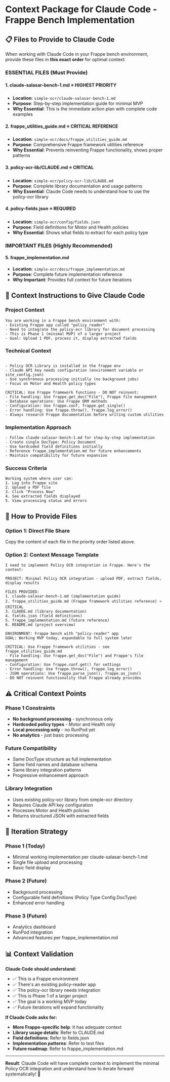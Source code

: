 # Context Package for Claude Code - Frappe Bench Implementation

## 📋 **Files to Provide to Claude Code**

When working with Claude Code in your Frappe bench environment, provide these files in **this exact order** for optimal context:

### **ESSENTIAL FILES (Must Provide)**

#### 1. **claude-salasar-bench-1.md** ⭐ **HIGHEST PRIORITY**

- **Location**: `simple-ocr/claude-salasar-bench-1.md`
- **Purpose**: Step-by-step implementation guide for minimal MVP
- **Why Essential**: This is the immediate action plan with complete code examples

#### 2. **frappe_utilities_guide.md** ⭐ **CRITICAL REFERENCE**

- **Location**: `simple-ocr/docs/frappe_utilities_guide.md`
- **Purpose**: Comprehensive Frappe framework utilities reference
- **Why Essential**: Prevents reinventing Frappe functionality, shows proper patterns

#### 3. **policy-ocr-lib/CLAUDE.md** ⭐ **CRITICAL**

- **Location**: `simple-ocr/policy-ocr-lib/CLAUDE.md`
- **Purpose**: Complete library documentation and usage patterns
- **Why Essential**: Claude Code needs to understand how to use the policy-ocr library

#### 4. **policy-fields.json** ⭐ **REQUIRED**

- **Location**: `simple-ocr/config/fields.json`
- **Purpose**: Field definitions for Motor and Health policies
- **Why Essential**: Shows what fields to extract for each policy type

### **IMPORTANT FILES (Highly Recommended)**

#### 5. **frappe_implementation.md**

- **Location**: `simple-ocr/docs/frappe_implementation.md`
- **Purpose**: Complete future implementation reference
- **Why Important**: Provides full context for future iterations

## 🎯 **Context Instructions to Give Claude Code**

### **Project Context**

```
You are working in a Frappe bench environment with:
- Existing Frappe app called "policy_reader"
- Need to integrate the policy-ocr library for document processing
- This is Phase 1 (minimal MVP) of a larger project
- Goal: Upload 1 PDF, process it, display extracted fields
```

### **Technical Context**

```

- Policy OCR Library is installed in the frappe env
- Claude API key needs configuration (environment variable or site_config.json)
- Use synchronous processing initially (no background jobs)
- Focus on Motor and Health policy types

CRITICAL: Use Frappe framework functions - DO NOT reinvent:
- File handling: Use frappe.get_doc("File"), Frappe file management
- Database operations: Use Frappe ORM methods
- Configuration: Use frappe.conf, frappe.get_single()
- Error handling: Use frappe.throw(), frappe.log_error()
- Always research Frappe documentation before writing custom utilities
```

### **Implementation Approach**

```
- Follow claude-salasar-bench-1.md for step-by-step implementation
- Create single DocType: Policy Document
- Use hardcoded field definitions initially
- Reference frappe_implementation.md for future enhancements
- Maintain compatibility for future expansion
```

### **Success Criteria**

```
Working system where user can:
1. Log into Frappe site
2. Upload a PDF file
3. Click "Process Now"
4. See extracted fields displayed
5. View processing status and errors
```

## 📁 **How to Provide Files**

### **Option 1: Direct File Share**

Copy the content of each file in the priority order listed above.

### **Option 2: Context Message Template**

```
I need to implement Policy OCR integration in Frappe. Here's the context:

PROJECT: Minimal Policy OCR integration - upload PDF, extract fields, display results

FILES PROVIDED:
1. claude-salasar-bench-1.md (implementation guide)
2. frappe_utilities_guide.md (Frappe framework utilities reference) ⭐ CRITICAL
3. CLAUDE.md (library documentation)
4. fields.json (field definitions)
5. frappe_implementation.md (future reference)
6. README.md (project overview)

ENVIRONMENT: Frappe bench with "policy-reader" app
GOAL: Working MVP today, expandable to full system later

CRITICAL: Use Frappe framework utilities - see frappe_utilities_guide.md
- File handling: Use frappe.get_doc("File") and Frappe's file management
- Configuration: Use frappe.conf.get() for settings
- Error handling: Use frappe.throw(), frappe.log_error()
- JSON operations: Use frappe.parse_json(), frappe.as_json()
- DO NOT reinvent functionality that Frappe already provides
```

## ⚠️ **Critical Context Points**

### **Phase 1 Constraints**

- **No background processing** - synchronous only
- **Hardcoded policy types** - Motor and Health only
- **Local processing only** - no RunPod yet
- **No analytics** - just basic processing

### **Future Compatibility**

- Same DocType structure as full implementation
- Same field names and database schema
- Same library integration patterns
- Progressive enhancement approach

### **Library Integration**

- Uses existing policy-ocr library from simple-ocr directory
- Requires Claude API key configuration
- Processes Motor and Health policies
- Returns structured JSON with extracted fields

## 🔄 **Iteration Strategy**

### **Phase 1 (Today)**

- Minimal working implementation per claude-salasar-bench-1.md
- Single file upload and processing
- Basic field display

### **Phase 2 (Future)**

- Background processing
- Configurable field definitions (Policy Type Config DocType)
- Enhanced error handling

### **Phase 3 (Future)**

- Analytics dashboard
- RunPod integration
- Advanced features per frappe_implementation.md

## 📊 **Context Validation**

**Claude Code should understand:**

- ✅ This is a Frappe environment
- ✅ There's an existing policy-reader app
- ✅ The policy-ocr library needs integration
- ✅ This is Phase 1 of a larger project
- ✅ The goal is a working MVP today
- ✅ Future iterations will expand functionality

**If Claude Code asks for:**

- **More Frappe-specific help**: It has adequate context
- **Library usage details**: Refer to CLAUDE.md
- **Field definitions**: Refer to fields.json
- **Implementation patterns**: Refer to test files
- **Future roadmap**: Refer to frappe_implementation.md

---

**Result**: Claude Code will have complete context to implement the minimal Policy OCR integration and understand how to iterate forward systematically! 🚀
